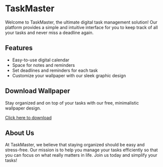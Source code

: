 <!--font:Poppins-->

# TaskMaster

Welcome to TaskMaster, the ultimate digital task management solution! Our platform provides a simple and intuitive interface for you to keep track of all your tasks and never miss a deadline again.

## Features
- Easy-to-use digital calendar
- Space for notes and reminders
- Set deadlines and reminders for each task
- Customize your wallpaper with our sleek graphic design

## Download Wallpaper
Stay organized and on top of your tasks with our free, minimalistic wallpaper design. 

[Click here to download](https://example.com/wallpaper)

## About Us
At TaskMaster, we believe that staying organized should be easy and stress-free. Our mission is to help you manage your tasks efficiently so that you can focus on what really matters in life. Join us today and simplify your tasks!

<!--

Write me markdown content of website with wallpaper:

"A wallpaper with a simple graphic of a digital calendar or to-do list, with space for notes and reminders."

The header of the page should not be copy of the text but rather a real content of the website which is using this wallpaper.


---


# TaskMaster - Your Digital To-Do List

Welcome to TaskMaster, your ultimate digital to-do list! Keep track of all your tasks and never miss a deadline again with our simple and intuitive interface.

## Features
- Easy-to-use digital calendar
- Space for notes and reminders
- Set deadlines and reminders for each task
- Customize your wallpaper with our simple graphic design

## Download Wallpaper
Download our simple graphic wallpaper for free! Stay organized and on top of your tasks with this sleek and minimalistic design. 

[Click here to download](https://example.com/wallpaper)

## About Us
At TaskMaster, we believe that staying organized should be easy and stress-free. Our mission is to help you manage your tasks efficiently so that you can focus on what really matters in life. Join us today and take control of your to-do list!


---


Heading is too long, rewrite whole content.


---


# TaskMaster - Simplify Your To-Do List

Welcome to TaskMaster, the ultimate digital to-do list solution! Our platform provides a simple and intuitive interface for you to keep track of all your tasks and never miss a deadline again.

## Features
- Easy-to-use digital calendar
- Space for notes and reminders
- Set deadlines and reminders for each task
- Customize your wallpaper with our sleek graphic design

## Download Wallpaper
Stay organized and on top of your tasks with our free, minimalistic wallpaper design. 

[Click here to download](https://example.com/wallpaper)

## About Us
At TaskMaster, we believe that staying organized should be easy and stress-free. Our mission is to help you manage your tasks efficiently so that you can focus on what really matters in life. Join us today and simplify your to-do list!


---


Heading is too long, rewrite whole content.


---


# TaskMaster - Simplify Your To-Do List

Welcome to TaskMaster, the ultimate digital to-do list solution! Our platform provides a simple and intuitive interface for you to keep track of all your tasks and never miss a deadline again.

## Features
- Easy-to-use digital calendar
- Space for notes and reminders
- Set deadlines and reminders for each task
- Customize your wallpaper with our sleek graphic design

## Download Wallpaper
Stay organized and on top of your tasks with our free, minimalistic wallpaper design. 

[Click here to download](https://example.com/wallpaper)

## About Us
At TaskMaster, we believe that staying organized should be easy and stress-free. Our mission is to help you manage your tasks efficiently so that you can focus on what really matters in life. Join us today and simplify your to-do list!


---


Heading is too long, rewrite whole content.


---


# TaskMaster - Simplify Your Tasks

Welcome to TaskMaster, the ultimate digital task management solution! Our platform provides a simple and intuitive interface for you to keep track of all your tasks and never miss a deadline again.

## Features
- Easy-to-use digital calendar
- Space for notes and reminders
- Set deadlines and reminders for each task
- Customize your wallpaper with our sleek graphic design

## Download Wallpaper
Stay organized and on top of your tasks with our free, minimalistic wallpaper design. 

[Click here to download](https://example.com/wallpaper)

## About Us
At TaskMaster, we believe that staying organized should be easy and stress-free. Our mission is to help you manage your tasks efficiently so that you can focus on what really matters in life. Join us today and simplify your tasks!


---


Write me a Google font which is best fitting for the website.

Pick from the list:
- Lobster
- Montserrat
- Futura
- Inter
- Exo 2
- Lato
- Roboto
- Great Vibes
- Alegreya
- Poppins
- Barlow Condensed
- Playfair Display
- Raleway
- Orbitron
- Dancing Script
- Open Sans
- IBM Plex Sans


Write just the font name nothing else.


---


Poppins

-->
